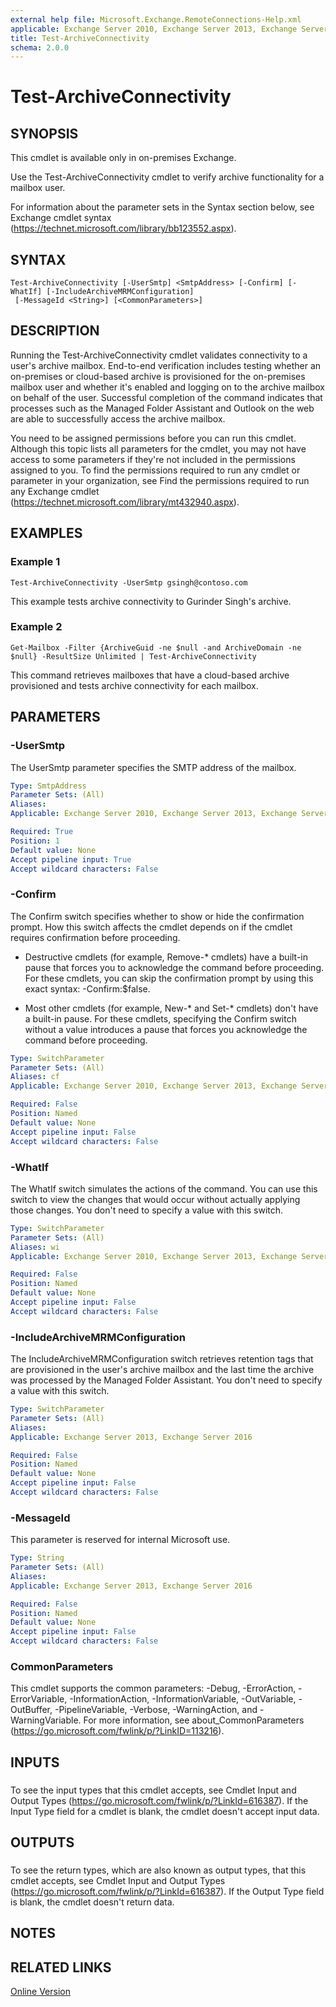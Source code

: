 ```yaml
---
external help file: Microsoft.Exchange.RemoteConnections-Help.xml
applicable: Exchange Server 2010, Exchange Server 2013, Exchange Server 2016
title: Test-ArchiveConnectivity
schema: 2.0.0
---
```


# Test-ArchiveConnectivity

## SYNOPSIS
This cmdlet is available only in on-premises Exchange.

Use the Test-ArchiveConnectivity cmdlet to verify archive functionality for a mailbox user.

For information about the parameter sets in the Syntax section below, see Exchange cmdlet syntax (https://technet.microsoft.com/library/bb123552.aspx).

## SYNTAX

```
Test-ArchiveConnectivity [-UserSmtp] <SmtpAddress> [-Confirm] [-WhatIf] [-IncludeArchiveMRMConfiguration]
 [-MessageId <String>] [<CommonParameters>]
```

## DESCRIPTION
Running the Test-ArchiveConnectivity cmdlet validates connectivity to a user's archive mailbox. End-to-end verification includes testing whether an on-premises or cloud-based archive is provisioned for the on-premises mailbox user and whether it's enabled and logging on to the archive mailbox on behalf of the user. Successful completion of the command indicates that processes such as the Managed Folder Assistant and Outlook on the web are able to successfully access the archive mailbox.

You need to be assigned permissions before you can run this cmdlet. Although this topic lists all parameters for the cmdlet, you may not have access to some parameters if they're not included in the permissions assigned to you. To find the permissions required to run any cmdlet or parameter in your organization, see Find the permissions required to run any Exchange cmdlet (https://technet.microsoft.com/library/mt432940.aspx).

## EXAMPLES

### Example 1
```
Test-ArchiveConnectivity -UserSmtp gsingh@contoso.com
```

This example tests archive connectivity to Gurinder Singh's archive.

### Example 2
```
Get-Mailbox -Filter {ArchiveGuid -ne $null -and ArchiveDomain -ne $null} -ResultSize Unlimited | Test-ArchiveConnectivity
```

This command retrieves mailboxes that have a cloud-based archive provisioned and tests archive connectivity for each mailbox.

## PARAMETERS

### -UserSmtp
The UserSmtp parameter specifies the SMTP address of the mailbox.

```yaml
Type: SmtpAddress
Parameter Sets: (All)
Aliases:
Applicable: Exchange Server 2010, Exchange Server 2013, Exchange Server 2016

Required: True
Position: 1
Default value: None
Accept pipeline input: True
Accept wildcard characters: False
```

### -Confirm
The Confirm switch specifies whether to show or hide the confirmation prompt. How this switch affects the cmdlet depends on if the cmdlet requires confirmation before proceeding.

- Destructive cmdlets (for example, Remove-\* cmdlets) have a built-in pause that forces you to acknowledge the command before proceeding. For these cmdlets, you can skip the confirmation prompt by using this exact syntax: -Confirm:$false.

- Most other cmdlets (for example, New-\* and Set-\* cmdlets) don't have a built-in pause. For these cmdlets, specifying the Confirm switch without a value introduces a pause that forces you acknowledge the command before proceeding.

```yaml
Type: SwitchParameter
Parameter Sets: (All)
Aliases: cf
Applicable: Exchange Server 2010, Exchange Server 2013, Exchange Server 2016

Required: False
Position: Named
Default value: None
Accept pipeline input: False
Accept wildcard characters: False
```

### -WhatIf
The WhatIf switch simulates the actions of the command. You can use this switch to view the changes that would occur without actually applying those changes. You don't need to specify a value with this switch.

```yaml
Type: SwitchParameter
Parameter Sets: (All)
Aliases: wi
Applicable: Exchange Server 2010, Exchange Server 2013, Exchange Server 2016

Required: False
Position: Named
Default value: None
Accept pipeline input: False
Accept wildcard characters: False
```

### -IncludeArchiveMRMConfiguration
The IncludeArchiveMRMConfiguration switch retrieves retention tags that are provisioned in the user's archive mailbox and the last time the archive was processed by the Managed Folder Assistant. You don't need to specify a value with this switch.

```yaml
Type: SwitchParameter
Parameter Sets: (All)
Aliases:
Applicable: Exchange Server 2013, Exchange Server 2016

Required: False
Position: Named
Default value: None
Accept pipeline input: False
Accept wildcard characters: False
```

### -MessageId
This parameter is reserved for internal Microsoft use.

```yaml
Type: String
Parameter Sets: (All)
Aliases:
Applicable: Exchange Server 2013, Exchange Server 2016

Required: False
Position: Named
Default value: None
Accept pipeline input: False
Accept wildcard characters: False
```

### CommonParameters
This cmdlet supports the common parameters: -Debug, -ErrorAction, -ErrorVariable, -InformationAction, -InformationVariable, -OutVariable, -OutBuffer, -PipelineVariable, -Verbose, -WarningAction, and -WarningVariable. For more information, see about_CommonParameters (https://go.microsoft.com/fwlink/p/?LinkID=113216).

## INPUTS

###  
To see the input types that this cmdlet accepts, see Cmdlet Input and Output Types (https://go.microsoft.com/fwlink/p/?LinkId=616387). If the Input Type field for a cmdlet is blank, the cmdlet doesn't accept input data.

## OUTPUTS

###  
To see the return types, which are also known as output types, that this cmdlet accepts, see Cmdlet Input and Output Types (https://go.microsoft.com/fwlink/p/?LinkId=616387). If the Output Type field is blank, the cmdlet doesn't return data.

## NOTES

## RELATED LINKS

[Online Version](https://technet.microsoft.com/library/0db98a12-8cbb-4e9a-add4-c1847b057a44.aspx)
